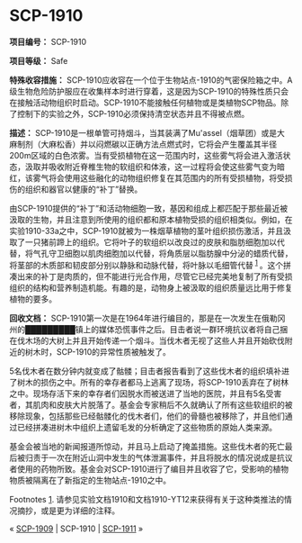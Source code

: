 # SCP-1910
                        


**项目编号：** SCP-1910

**项目等级：** Safe

**特殊收容措施：** SCP-1910应收容在一个位于生物站点-1910的气密保险箱之中。A级生物危险防护服应在收集样本时进行穿着，这是因为SCP-1910的特殊性质只会在接触活动物组织时启动。SCP-1910不能接触任何植物或是类植物SCP物品。除了控制下的实验之外，SCP-1910必须保持清空状态并且不得被点燃。

**描述：** SCP-1910是一根单管可持烟斗，当其装满了Mu'assel（烟草团）或是大麻制剂（大麻松香）并以闷燃碳以正确方法点燃式时，它将会产生覆盖其半径200m区域的白色浓雾。当有受损植物在这一范围内时，这些雾气将会进入激活状态，汲取并吸收附近脊椎生物的软组织和体液，这一过程将会使这些雾气变为暗红，该雾气将会使用这些融化的动物组织修复在其范围内的所有受损植物，将受损伤的组织和器官以健康的“补丁”替换。

由SCP-1910提供的“补丁”和活动物细胞一致，基因和组成上都匹配于那些最近被汲取的生物，并且注意到所使用的组织都和原本植物受损的组织相类似。例如，在实验1910-33a之中，SCP-1910就被为一株烟草植物的茎叶组织损伤激活，并且汲取了一只猪前蹄上的组织。它将叶子的软组织以改良过的皮肤和脂肪细胞加以代替，将气孔守卫细胞以肌肉细胞加以代替，将角质层以脂肪腺中分泌的蜡质代替，将茎部的木质部和韧皮部分别以静脉和动脉代替，将叶脉以毛细管代替<sup class='footnoteref'>
 <a shape='rect' class='footnoteref' id='footnoteref-1' href='javascript:;' onclick='WIKIDOT.page.utils.scrollToReference(&apos;footnote-1&apos;)'>1</a>
</sup>。这个拼凑出来的补丁是肉质的，但不能进行光合作用，尽管它已经完美地复制了所有受损组织的结构和营养制造机能。有趣的是，动物身上被汲取的组织质量远比用于修复植物的要多。

**回收文档：** SCP-1910第一次是在1964年进行编目的，那是在一次发生在俄勒冈州的█████████镇上的媒体恐慌事件之后。目击者说一群环境抗议者将自己捆在伐木场的大树上并且开始传递一个烟斗。当伐木者无视了这些人并且开始砍伐附近的树木时，SCP-1910的异常性质被触发了。

5名伐木者在数分钟内就变成了骷髅；目击者报告看到了这些伐木者的组织填补进了树木的损伤之中。所有的幸存者都马上逃离了现场，将SCP-1910丢弃在了树林之中。现场存活下来的幸存者们因脱水而被送进了当地的医院，并且有5名受害者，其肌肉和皮肤大片脱落了。基金会专家稍后不久就确认了所有这些软组织的被移除现象，包括那些已经骷髅化的伐木者们，他们的骨髓也被移除了，并且他们通过已经拼凑进树木中组织上遗留毛发的分析确定了这些物质的原始人类来源。

基金会被当地的新闻报道所惊动，并且马上启动了掩盖措施。这些伐木者的死亡最后被归责于一次在附近山洞中发生的气体泄漏事件，并且将脱水的情况说成是抗议者使用的药物所致。基金会对SCP-1910进行了编目并且收容了它，受影响的植物物质被隔离在了新指定的生物站点-1910之中。


Footnotes
<a shape='rect' href='javascript:;' onclick='WIKIDOT.page.utils.scrollToReference(&apos;footnoteref-1&apos;)'>1</a>. 请参见实验文档1910和文档1910-YT12来获得有关于这种类推法的情况摘抄，或是更为详细的注释。



« <a shape='rect' class='newpage' href='/scp-1909'>SCP-1909</a> | SCP-1910 | [SCP-1911](/scp-1911) »





                    